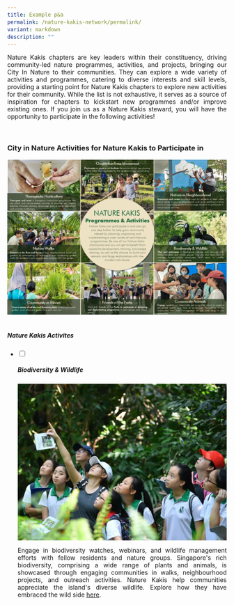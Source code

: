 ```yaml
---
title: Example p&a
permalink: /nature-kakis-network/permalink/
variant: markdown
description: ""
---
```

<style>
	a[target="_blank"]:after {
		content: none;
		margin: 0 3px 0 5px;
	}
</style>

<section>
<p align="justify">Nature Kakis chapters are key leaders within their constituency, driving community-led nature programmes, activities, and projects, bringing our City In Nature to their communities. They can explore a wide variety of activities and programmes, catering to diverse interests and skill levels, providing a starting point for Nature Kakis chapters to explore new activities for their community. While the list is not exhaustive, it serves as a source of inspiration for chapters to kickstart new programmes and/or improve existing ones. If you join us as a Nature Kakis steward, you will have the opportunity to participate in the following activities!</p><br>
</section>

<section>
<h3 class="w3-border-bottom w3-border-light-grey w3-padding-16">City in Nature Activities for Nature Kakis to Participate in</h3>
<img src="/images/Brochure/Nature_Kakis_Brochure_A4_2Feb2024_latest.png">
<br><br></section>
<h5>Nature Kakis Activites</h5>
<ul class="jekyllcodex_accordion">
	<li><input type="checkbox" id="accordion1">
		<label for="accordion1"><h5>Biodiversity &amp; Wildlife</h5></label><div>
			<img align="top" src="/images/BioD%20&amp;%20wildlife/BioDandWildlife__1__Resized.jpg">
<p align="justify">Engage in biodiversity watches, webinars, and wildlife management efforts with fellow residents and nature groups. Singapore's rich biodiversity, comprising a wide range of plants and animals, is showcased through engaging communities in walks, neighbourhood projects, and outreach activities. Nature Kakis help communities appreciate the island's diverse wildlife. Explore how they have embraced the wild side <a rel="noopener noreferrer" target="_blank" href="/all/nature-kakis-happenings/biodiversity-and-wildlife/">here</a>.</p></div></li></ul>